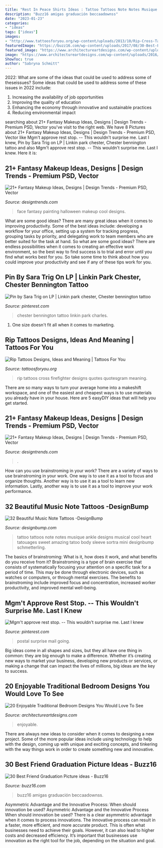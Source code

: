 ```yaml
---
title: "Rest In Peace Shirts Ideas : Tattoo Tattoos Note Notes Musique Ankle Designs Musical Cool Heart Tatouages Sweet Amazing Tatoo Body Sleeve Sortra Mini Designbump Schmetterling"
description: "Buzz16 amigas graduación beccaadownss"
date: "2023-01-23"
categories:
- "ideas"
tags: ["ideas"]
images:
- "http://www.tattoosforyou.org/wp-content/uploads/2013/10/Rip-Cross-Tattoos.jpg"
featuredImage: "https://buzz16.com/wp-content/uploads/2017/08/30-Best-Friend-Graduation-Picture-ideas-18.jpg"
featured_image: "https://www.architectureartdesigns.com/wp-content/uploads/2016/03/2-52.jpg"
image: "https://www.architectureartdesigns.com/wp-content/uploads/2016/03/2-52.jpg"
ShowToc: true
author: "Sabryna Schmitt"
---
```



2022: What are some of the ideas that could be used to address some of theseissues?
Some ideas that could be used to address some of these issues in 2022 include: 
1. Increasing the availability of job opportunities 
2. Improving the quality of education 
3. Enhancing the economy through innovative and sustainable practices 
4. Reducing environmental impact 

	

		
searching about 21+ Fantasy Makeup Ideas, Designs | Design Trends - Premium PSD, Vector you've visit to the right web. We have 8 Pictures about 21+ Fantasy Makeup Ideas, Designs | Design Trends - Premium PSD, Vector like Mgm&#039;t approve rest stop. -- This wouldn&#039;t surprise me. Last I knew, Pin by Sara Trig on LP | Linkin park chester, Chester bennington tattoo and also Mgm&#039;t approve rest stop. -- This wouldn&#039;t surprise me. Last I knew. Here it is:
		
    
## 21+ Fantasy Makeup Ideas, Designs | Design Trends - Premium PSD, Vector

<img loading=lazy src="https://images.designtrends.com/wp-content/uploads/2016/06/07104805/Halloween-Face-Painting-Look.jpg" onerror="this.onerror=null;this.src='https://tse4.mm.bing.net/th?id=OIP.irpvB79DDf-JOWIumkgjHgHaHa&amp;pid=15.1';" alt="21+ Fantasy Makeup Ideas, Designs | Design Trends - Premium PSD, Vector">

_Source: designtrends.com_

>face fantasy painting halloween makeup cool designs. 

	

What are some good ideas?
There are many great ideas when it comes to improving productivity. Some of the best ideas include: developing a workflow for your office, setting up a system for tracking progress, grouping tasks by priority, and delegating work to team members who are better suited for the task at hand. So what are some good ideas? There are endless possibilities when it comes to creating an effective work environment, so the best way to find success is to trial and error until you find what works best for you. So take some time to think about how you could improve your productivity and see if any of these tips work for you.

    
## Pin By Sara Trig On LP | Linkin Park Chester, Chester Bennington Tattoo

<img loading=lazy src="https://i.pinimg.com/736x/76/83/cd/7683cdfe2725c4138b1cb17674fbf41e.jpg" onerror="this.onerror=null;this.src='https://tse2.mm.bing.net/th?id=OIP.71vf0eHkHV_GjxSuZGGpvQHaKc&amp;pid=15.1';" alt="Pin by Sara Trig on LP | Linkin park chester, Chester bennington tattoo">

_Source: pinterest.com_

>chester bennington tattoo linkin park charles. 

	

1. One size doesn't fit all when it comes to marketing.

    
## Rip Tattoos Designs, Ideas And Meaning | Tattoos For You

<img loading=lazy src="http://www.tattoosforyou.org/wp-content/uploads/2013/10/Rip-Cross-Tattoos.jpg" onerror="this.onerror=null;this.src='https://tse2.mm.bing.net/th?id=OIP.4QLFK_h9ZaLkk9qbQT_b2AHaJ4&amp;pid=15.1';" alt="Rip Tattoos Designs, Ideas and Meaning | Tattoos For You">

_Source: tattoosforyou.org_

>rip tattoos cross firefighter designs quotes quotesgram meaning. 

	

There are so many ways to turn your average home into a makeshift workspace, and one of the easiest and cheapest ways is to use materials you already have in your house. Here are 5 easyDIY ideas that will help you get started.

    
## 21+ Fantasy Makeup Ideas, Designs | Design Trends - Premium PSD, Vector

<img loading=lazy src="https://images.designtrends.com/wp-content/uploads/2016/06/07095816/Angelina-Jolie-Evil-Fairy-Makeup.jpg" onerror="this.onerror=null;this.src='https://tse3.mm.bing.net/th?id=OIP.TMZFoHjn-JmLHbdOD-HS1AHaJ4&amp;pid=15.1';" alt="21+ Fantasy Makeup Ideas, Designs | Design Trends - Premium PSD, Vector">

_Source: designtrends.com_

>. 

	

How can you use brainstroming in your work?
There are a variety of ways to use brainstroming in your work. One way is to use it as a tool to focus and organize thoughts. Another way is to use it as a tool to learn new information. Lastly, another way is to use it as a tool to improve your work performance.

    
## 32 Beautiful Music Note Tattoos -DesignBump

<img loading=lazy src="https://designbump.com/wp-content/uploads/2015/10/music-note-tattoo-ideas32.jpg" onerror="this.onerror=null;this.src='https://tse3.mm.bing.net/th?id=OIP.R0ytzwRKvcgL0a5x21DojQAAAA&amp;pid=15.1';" alt="32 Beautiful Music Note Tattoos -DesignBump">

_Source: designbump.com_

>tattoo tattoos note notes musique ankle designs musical cool heart tatouages sweet amazing tatoo body sleeve sortra mini designbump schmetterling. 

	

The basics of brainstroming: What is it, how does it work, and what benefits do you receive from it?
Brainstroming is a type of brain exercise that consists of systematically focusing your attention on a specific task for a period of time. This may be done through electronic devices, such as watches or computers, or through mental exercises. The benefits to brainstroming include improved focus and concentration, increased worker productivity, and improved mental well-being.

    
## Mgm&#039;t Approve Rest Stop. -- This Wouldn&#039;t Surprise Me. Last I Knew

<img loading=lazy src="https://i.pinimg.com/736x/bd/71/bc/bd71bc4f4546795ef0bb60fd39e18132.jpg" onerror="this.onerror=null;this.src='https://tse1.mm.bing.net/th?id=OIP.syNUc3Hb3U4e3Ht8bmR08gHaK6&amp;pid=15.1';" alt="Mgm&#039;t approve rest stop. -- This wouldn&#039;t surprise me. Last I knew">

_Source: pinterest.com_

>postal surprise mail going. 

	

Big ideas come in all shapes and sizes, but they all have one thing in common: they are big enough to make a difference. Whether it’s creating new ways to market your business, developing new products or services, or making a change that can impact the lives of millions, big ideas are the key to success.

    
## 20 Enjoyable Traditional Bedroom Designs You Would Love To See

<img loading=lazy src="https://www.architectureartdesigns.com/wp-content/uploads/2016/03/2-52.jpg" onerror="this.onerror=null;this.src='https://tse1.mm.bing.net/th?id=OIP.z8wo9RZfw0Z3WwgkPWrTcQHaFH&amp;pid=15.1';" alt="20 Enjoyable Traditional Bedroom Designs You Would Love To See">

_Source: architectureartdesigns.com_

>enjoyable. 

	

There are always new ideas to consider when it comes to designing a new project. Some of the more popular ideas include using technology to help with the design, coming up with unique and exciting concepts, and tinkering with the way things work in order to create something new and innovative.

    
## 30 Best Friend Graduation Picture Ideas - Buzz16

<img loading=lazy src="https://buzz16.com/wp-content/uploads/2017/08/30-Best-Friend-Graduation-Picture-ideas-18.jpg" onerror="this.onerror=null;this.src='https://tse1.mm.bing.net/th?id=OIP.nKFMUqpRE2Q2bmgcAdTwqAHaLF&amp;pid=15.1';" alt="30 Best Friend Graduation Picture ideas - Buzz16">

_Source: buzz16.com_

>buzz16 amigas graduación beccaadownss. 

	

Asymmetric Advantage and the Innovative Process: When should innovation be used?
Asymmetric Advantage and the Innovative Process
When should innovation be used? There is a clear asymmetric advantage when it comes to process innovations. The innovative process can result in a faster, more efficient, and more accurate product. This is often what businesses need to achieve their goals. However, it can also lead to higher costs and decreased efficiency. It’s important that businesses use innovation as the right tool for the job, depending on the situation and goal.

